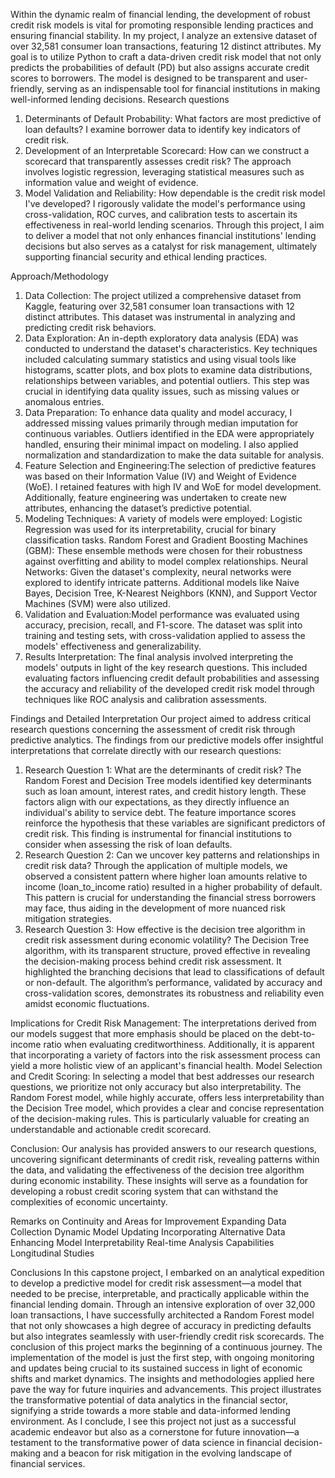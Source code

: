 Within the dynamic realm of financial lending, the development of robust credit risk models is vital for promoting responsible lending practices and ensuring financial stability. In my project, I analyze an extensive dataset of over 32,581 consumer loan transactions, featuring 12 distinct attributes. My goal is to utilize Python to craft a data-driven credit risk model that not only predicts the probabilities of default (PD) but also assigns accurate credit scores to borrowers. The model is designed to be transparent and user-friendly, serving as an indispensable tool for financial institutions in making well-informed lending decisions.
Research questions
1.	Determinants of Default Probability: What factors are most predictive of loan defaults? I examine borrower data to identify key indicators of credit risk.
2.	Development of an Interpretable Scorecard: How can we construct a scorecard that transparently assesses credit risk? The approach involves logistic regression, leveraging statistical measures such as information value and weight of evidence.
3.	Model Validation and Reliability: How dependable is the credit risk model I've developed? I rigorously validate the model's performance using cross-validation, ROC curves, and calibration tests to ascertain its effectiveness in real-world lending scenarios.
Through this project, I aim to deliver a model that not only enhances financial institutions' lending decisions but also serves as a catalyst for risk management, ultimately supporting financial security and ethical lending practices.

Approach/Methodology
1. Data Collection: The project utilized a comprehensive dataset from Kaggle, featuring over 32,581 consumer loan transactions with 12 distinct attributes. This dataset was instrumental in analyzing and predicting credit risk behaviors.
2. Data Exploration: An in-depth exploratory data analysis (EDA) was conducted to understand the dataset's characteristics. Key techniques included calculating summary statistics and using visual tools like histograms, scatter plots, and box plots to examine data distributions, relationships between variables, and potential outliers. This step was crucial in identifying data quality issues, such as missing values or anomalous entries.
3. Data Preparation: To enhance data quality and model accuracy, I addressed missing values primarily through median imputation for continuous variables. Outliers identified in the EDA were appropriately handled, ensuring their minimal impact on modeling. I also applied normalization and standardization to make the data suitable for analysis.
4. Feature Selection and Engineering:The selection of predictive features was based on their Information Value (IV) and Weight of Evidence (WoE). I retained features with high IV and WoE for model development. Additionally, feature engineering was undertaken to create new attributes, enhancing the dataset’s predictive potential.
5. Modeling Techniques: A variety of models were employed:
  Logistic Regression was used for its interpretability, crucial for binary classification tasks.
  Random Forest and Gradient Boosting Machines (GBM): These ensemble methods were chosen for their robustness against overfitting and ability to model complex relationships.
  Neural Networks: Given the dataset's complexity, neural networks were explored to identify intricate patterns.
  Additional models like Naive Bayes, Decision Tree, K-Nearest Neighbors (KNN), and Support Vector Machines (SVM) were also utilized.
6. Validation and Evaluation:Model performance was evaluated using accuracy, precision, recall, and F1-score. The dataset was split into training and testing sets, with cross-validation applied to assess the models' effectiveness and generalizability.
7. Results Interpretation: The final analysis involved interpreting the models' outputs in light of the key research questions. This included evaluating factors influencing credit default probabilities and assessing the accuracy and reliability of the developed credit risk model through techniques like ROC analysis and calibration assessments.

Findings and Detailed Interpretation
Our project aimed to address critical research questions concerning the assessment of credit risk through predictive analytics. The findings from our predictive models offer insightful interpretations that correlate directly with our research questions:
1. Research Question 1: What are the determinants of credit risk? The Random Forest and Decision Tree models identified key determinants such as loan amount, interest rates, and credit history length. These factors align with our expectations, as they directly influence an individual's ability to service debt. The feature importance scores reinforce the hypothesis that these variables are significant predictors of credit risk. This finding is instrumental for financial institutions to consider when assessing the risk of loan defaults.
2. Research Question 2: Can we uncover key patterns and relationships in credit risk data? Through the application of multiple models, we observed a consistent pattern where higher loan amounts relative to income (loan_to_income ratio) resulted in a higher probability of default. This pattern is crucial for understanding the financial stress borrowers may face, thus aiding in the development of more nuanced risk mitigation strategies.
3. Research Question 3: How effective is the decision tree algorithm in credit risk assessment during economic volatility? The Decision Tree algorithm, with its transparent structure, proved effective in revealing the decision-making process behind credit risk assessment. It highlighted the branching decisions that lead to classifications of default or non-default. The algorithm’s performance, validated by accuracy and cross-validation scores, demonstrates its robustness and reliability even amidst economic fluctuations.

Implications for Credit Risk Management: The interpretations derived from our models suggest that more emphasis should be placed on the debt-to-income ratio when evaluating creditworthiness. Additionally, it is apparent that incorporating a variety of factors into the risk assessment process can yield a more holistic view of an applicant's financial health.
Model Selection and Credit Scoring: In selecting a model that best addresses our research questions, we prioritize not only accuracy but also interpretability. The Random Forest model, while highly accurate, offers less interpretability than the Decision Tree model, which provides a clear and concise representation of the decision-making rules. This is particularly valuable for creating an understandable and actionable credit scorecard.

Conclusion: Our analysis has provided answers to our research questions, uncovering significant determinants of credit risk, revealing patterns within the data, and validating the effectiveness of the decision tree algorithm during economic instability. These insights will serve as a foundation for developing a robust credit scoring system that can withstand the complexities of economic uncertainty.


Remarks on Continuity and Areas for Improvement
  Expanding Data Collection
  Dynamic Model Updating
  Incorporating Alternative Data
  Enhancing Model Interpretability
  Real-time Analysis Capabilities
  Longitudinal Studies

Conclusions
In this capstone project, I embarked on an analytical expedition to develop a predictive model for credit risk assessment—a model that needed to be precise, interpretable, and practically applicable within the financial lending domain. Through an intensive exploration of over 32,000 loan transactions, I have successfully architected a Random Forest model that not only showcases a high degree of accuracy in predicting defaults but also integrates seamlessly with user-friendly credit risk scorecards. The conclusion of this project marks the beginning of a continuous journey. The implementation of the model is just the first step, with ongoing monitoring and updates being crucial to its sustained success in light of economic shifts and market dynamics. The insights and methodologies applied here pave the way for future inquiries and advancements. This project illustrates the transformative potential of data analytics in the financial sector, signifying a stride towards a more stable and data-informed lending environment. As I conclude, I see this project not just as a successful academic endeavor but also as a cornerstone for future innovation—a testament to the transformative power of data science in financial decision-making and a beacon for risk mitigation in the evolving landscape of financial services.
